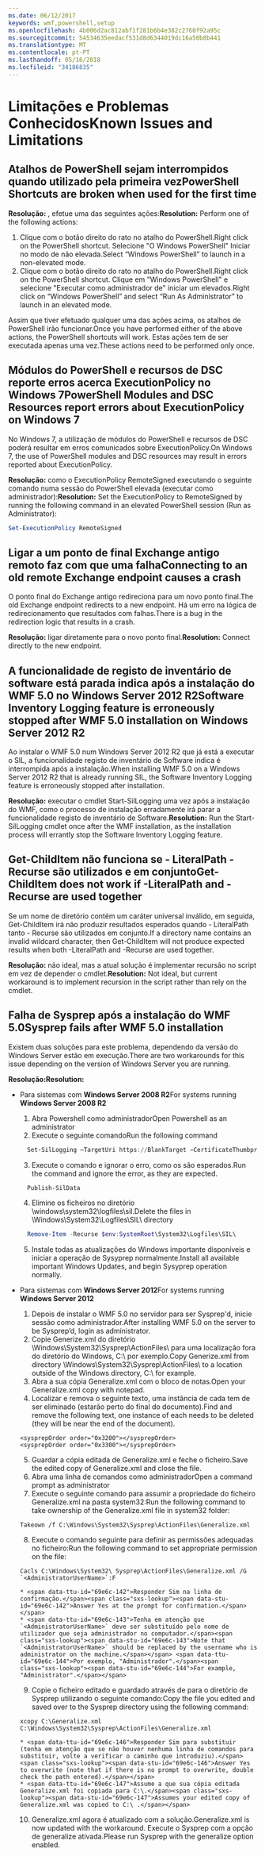 ```yaml
---
ms.date: 06/12/2017
keywords: wmf,powershell,setup
ms.openlocfilehash: 4b006d2ac812abf1f281b6b4e382c2760f92a95c
ms.sourcegitcommit: 54534635eedacf531d8d6344019dc16a50b8b441
ms.translationtype: MT
ms.contentlocale: pt-PT
ms.lasthandoff: 05/16/2018
ms.locfileid: "34186835"
---
```

# <a name="known-issues-and-limitations"></a><span data-ttu-id="69e6c-102">Limitações e Problemas Conhecidos</span><span class="sxs-lookup"><span data-stu-id="69e6c-102">Known Issues and Limitations</span></span>

<a name="powershell-shortcuts-are-broken-when-used-for-the-first-time"></a><span data-ttu-id="69e6c-103">Atalhos de PowerShell sejam interrompidos quando utilizado pela primeira vez</span><span class="sxs-lookup"><span data-stu-id="69e6c-103">PowerShell Shortcuts are broken when used for the first time</span></span>
------------------------------------------------------------

<span data-ttu-id="69e6c-104">**Resolução:** , efetue uma das seguintes ações:</span><span class="sxs-lookup"><span data-stu-id="69e6c-104">**Resolution:** Perform one of the following actions:</span></span>

1.  <span data-ttu-id="69e6c-105">Clique com o botão direito do rato no atalho do PowerShell.</span><span class="sxs-lookup"><span data-stu-id="69e6c-105">Right click on the PowerShell shortcut.</span></span> <span data-ttu-id="69e6c-106">Selecione "O Windows PowerShell" Iniciar no modo de não elevada.</span><span class="sxs-lookup"><span data-stu-id="69e6c-106">Select “Windows PowerShell” to launch in a non-elevated mode.</span></span>
2.  <span data-ttu-id="69e6c-107">Clique com o botão direito do rato no atalho do PowerShell.</span><span class="sxs-lookup"><span data-stu-id="69e6c-107">Right click on the PowerShell shortcut.</span></span> <span data-ttu-id="69e6c-108">Clique em "Windows PowerShell" e selecione "Executar como administrador de" iniciar um elevados.</span><span class="sxs-lookup"><span data-stu-id="69e6c-108">Right click on “Windows PowerShell” and select “Run As Administrator” to launch in an elevated mode.</span></span>

<span data-ttu-id="69e6c-109">Assim que tiver efetuado qualquer uma das ações acima, os atalhos de PowerShell irão funcionar.</span><span class="sxs-lookup"><span data-stu-id="69e6c-109">Once you have performed either of the above actions, the PowerShell shortcuts will work.</span></span> <span data-ttu-id="69e6c-110">Estas ações tem de ser executada apenas uma vez.</span><span class="sxs-lookup"><span data-stu-id="69e6c-110">These actions need to be performed only once.</span></span>


<a name="powershell-modules-and-dsc-resources-report-errors-about-executionpolicy-on-windows-7"></a><span data-ttu-id="69e6c-111">Módulos do PowerShell e recursos de DSC reporte erros acerca ExecutionPolicy no Windows 7</span><span class="sxs-lookup"><span data-stu-id="69e6c-111">PowerShell Modules and DSC Resources report errors about ExecutionPolicy on Windows 7</span></span>
-------------------------------------------------------------------------------------
<span data-ttu-id="69e6c-112">No Windows 7, a utilização de módulos do PowerShell e recursos de DSC poderá resultar em erros comunicados sobre ExecutionPolicy.</span><span class="sxs-lookup"><span data-stu-id="69e6c-112">On Windows 7, the use of PowerShell modules and DSC resources may result in errors reported about ExecutionPolicy.</span></span>

<span data-ttu-id="69e6c-113">**Resolução:** como o ExecutionPolicy RemoteSigned executando o seguinte comando numa sessão do PowerShell elevada (executar como administrador):</span><span class="sxs-lookup"><span data-stu-id="69e6c-113">**Resolution:** Set the ExecutionPolicy to RemoteSigned by running the following command in an elevated PowerShell session (Run as Administrator):</span></span>

```powershell
Set-ExecutionPolicy RemoteSigned
```

<a name="connecting-to-an-old-remote-exchange-endpoint-causes-a-crash"></a><span data-ttu-id="69e6c-114">Ligar a um ponto de final Exchange antigo remoto faz com que uma falha</span><span class="sxs-lookup"><span data-stu-id="69e6c-114">Connecting to an old remote Exchange endpoint causes a crash</span></span>
------------------------------------------------------------

<span data-ttu-id="69e6c-115">O ponto final do Exchange antigo redireciona para um novo ponto final.</span><span class="sxs-lookup"><span data-stu-id="69e6c-115">The old Exchange endpoint redirects to a new endpoint.</span></span> <span data-ttu-id="69e6c-116">Há um erro na lógica de redirecionamento que resultados com falhas.</span><span class="sxs-lookup"><span data-stu-id="69e6c-116">There is a bug in the redirection logic that results in a crash.</span></span>

<span data-ttu-id="69e6c-117">**Resolução:** ligar diretamente para o novo ponto final.</span><span class="sxs-lookup"><span data-stu-id="69e6c-117">**Resolution:** Connect directly to the new endpoint.</span></span>


<a name="software-inventory-logging-feature-is-erroneously-stopped-after-wmf-50-installation-on-windows-server-2012-r2"></a><span data-ttu-id="69e6c-118">A funcionalidade de registo de inventário de software está parada indica após a instalação do WMF 5.0 no Windows Server 2012 R2</span><span class="sxs-lookup"><span data-stu-id="69e6c-118">Software Inventory Logging feature is erroneously stopped after WMF 5.0 installation on Windows Server 2012 R2</span></span>
-------------------------------------------------------------------------------------------------------------

<span data-ttu-id="69e6c-119">Ao instalar o WMF 5.0 num Windows Server 2012 R2 que já está a executar o SIL, a funcionalidade registo de inventário de Software indica é interrompida após a instalação.</span><span class="sxs-lookup"><span data-stu-id="69e6c-119">When installing WMF 5.0 on a Windows Server 2012 R2 that is already running SIL, the Software Inventory Logging feature is erroneously stopped after installation.</span></span>

<span data-ttu-id="69e6c-120">**Resolução:** executar o cmdlet Start-SilLogging uma vez após a instalação do WMF, como o processo de instalação erradamente irá parar a funcionalidade registo de inventário de Software.</span><span class="sxs-lookup"><span data-stu-id="69e6c-120">**Resolution:** Run the Start-SilLogging cmdlet once after the WMF installation, as the installation process will errantly stop the Software Inventory Logging feature.</span></span>

<a name="get-childitem-does-not-work-if--literalpath-and--recurse-are-used-together"></a><span data-ttu-id="69e6c-121">Get-ChildItem não funciona se - LiteralPath - Recurse são utilizados e em conjunto</span><span class="sxs-lookup"><span data-stu-id="69e6c-121">Get-ChildItem does not work if -LiteralPath and -Recurse are used together</span></span>
--------------------------------------------------------------------------

<span data-ttu-id="69e6c-122">Se um nome de diretório contém um caráter universal inválido, em seguida, Get-ChildItem irá não produzir resultados esperados quando - LiteralPath tanto - Recurse são utilizados em conjunto.</span><span class="sxs-lookup"><span data-stu-id="69e6c-122">If a directory name contains an invalid wildcard character, then Get-ChildItem will not produce expected results when both -LiteralPath and -Recurse are used together.</span></span>

<span data-ttu-id="69e6c-123">**Resolução:** não ideal, mas a atual solução é implementar recursão no script em vez de depender o cmdlet.</span><span class="sxs-lookup"><span data-stu-id="69e6c-123">**Resolution:** Not ideal, but current workaround is to implement recursion in the script rather than rely on the cmdlet.</span></span>


<a name="sysprep-fails-after-wmf-50-installation"></a><span data-ttu-id="69e6c-124">Falha de Sysprep após a instalação do WMF 5.0</span><span class="sxs-lookup"><span data-stu-id="69e6c-124">Sysprep fails after WMF 5.0 installation</span></span>
----------------------------------------

<span data-ttu-id="69e6c-125">Existem duas soluções para este problema, dependendo da versão do Windows Server estão em execução.</span><span class="sxs-lookup"><span data-stu-id="69e6c-125">There are two workarounds for this issue depending on the version of Windows Server you are running.</span></span>

<span data-ttu-id="69e6c-126">**Resolução:**</span><span class="sxs-lookup"><span data-stu-id="69e6c-126">**Resolution:**</span></span>
- <span data-ttu-id="69e6c-127">Para sistemas com **Windows Server 2008 R2**</span><span class="sxs-lookup"><span data-stu-id="69e6c-127">For systems running **Windows Server 2008 R2**</span></span>
  1. <span data-ttu-id="69e6c-128">Abra Powershell como administrador</span><span class="sxs-lookup"><span data-stu-id="69e6c-128">Open Powershell as an administrator</span></span>
  2. <span data-ttu-id="69e6c-129">Execute o seguinte comando</span><span class="sxs-lookup"><span data-stu-id="69e6c-129">Run the following command</span></span>

  ```powershell
    Set-SilLogging –TargetUri https://BlankTarget –CertificateThumbprint 0123456789
  ```
  3. <span data-ttu-id="69e6c-130">Execute o comando e ignorar o erro, como os são esperados.</span><span class="sxs-lookup"><span data-stu-id="69e6c-130">Run the command and ignore the error, as they are expected.</span></span>

  ```powershell
    Publish-SilData
   ```
  4. <span data-ttu-id="69e6c-131">Elimine os ficheiros no diretório \windows\system32\logfiles\sil\.</span><span class="sxs-lookup"><span data-stu-id="69e6c-131">Delete the files in  \Windows\System32\Logfiles\SIL\ directory</span></span>

  ```powershell
    Remove-Item -Recurse $env:SystemRoot\System32\Logfiles\SIL\
  ```
  5. <span data-ttu-id="69e6c-132">Instale todas as atualizações do Windows importante disponíveis e iniciar a operação de Sysyprep normalmente.</span><span class="sxs-lookup"><span data-stu-id="69e6c-132">Install all available important Windows Updates, and begin Sysyprep operation normally.</span></span>

- <span data-ttu-id="69e6c-133">Para sistemas com **Windows Server 2012**</span><span class="sxs-lookup"><span data-stu-id="69e6c-133">For systems running **Windows Server 2012**</span></span>
  1.    <span data-ttu-id="69e6c-134">Depois de instalar o WMF 5.0 no servidor para ser Sysprep'd, inicie sessão como administrador.</span><span class="sxs-lookup"><span data-stu-id="69e6c-134">After installing WMF 5.0 on the server to be Sysprep’d, login as administrator.</span></span>
  2.    <span data-ttu-id="69e6c-135">Copie Generize.xml do diretório \Windows\System32\Sysprep\ActionFiles\ para uma localização fora do diretório do Windows, C:\ por exemplo.</span><span class="sxs-lookup"><span data-stu-id="69e6c-135">Copy Generize.xml from directory \Windows\System32\Sysprep\ActionFiles\ to a location outside of the Windows directory, C:\ for example.</span></span>
  3.    <span data-ttu-id="69e6c-136">Abra a sua cópia Generalize.xml com o bloco de notas.</span><span class="sxs-lookup"><span data-stu-id="69e6c-136">Open your Generalize.xml copy with notepad.</span></span>
  4.    <span data-ttu-id="69e6c-137">Localizar e remova o seguinte texto, uma instância de cada tem de ser eliminado (estarão perto do final do documento).</span><span class="sxs-lookup"><span data-stu-id="69e6c-137">Find and remove the following text, one instance of each needs to be deleted (they will be near the end of the document).</span></span>

    ```
    <sysprepOrder order="0x3200"></sysprepOrder>
    <sysprepOrder order="0x3300"></sysprepOrder>
    ```

  5.    <span data-ttu-id="69e6c-138">Guardar a cópia editada de Generalize.xml e feche o ficheiro.</span><span class="sxs-lookup"><span data-stu-id="69e6c-138">Save the edited copy of Generalize.xml and close the file.</span></span>
  6.    <span data-ttu-id="69e6c-139">Abra uma linha de comandos como administrador</span><span class="sxs-lookup"><span data-stu-id="69e6c-139">Open a command prompt as administrator</span></span>
  7.    <span data-ttu-id="69e6c-140">Execute o seguinte comando para assumir a propriedade do ficheiro Generalize.xml na pasta system32:</span><span class="sxs-lookup"><span data-stu-id="69e6c-140">Run the following command to take ownership of the Generalize.xml file in system32 folder:</span></span>

    ```
    Takeown /f C:\Windows\System32\Sysprep\ActionFiles\Generalize.xml
    ```

  8.    <span data-ttu-id="69e6c-141">Execute o comando seguinte para definir as permissões adequadas no ficheiro:</span><span class="sxs-lookup"><span data-stu-id="69e6c-141">Run the following command to set appropriate permission on the file:</span></span>

    ```
    Cacls C:\Windows\System32\ Sysprep\ActionFiles\Generalize.xml /G `<AdministratorUserName>`:F
    ```
      * <span data-ttu-id="69e6c-142">Responder Sim na linha de confirmação.</span><span class="sxs-lookup"><span data-stu-id="69e6c-142">Answer Yes at the prompt for confirmation.</span></span>
      * <span data-ttu-id="69e6c-143">Tenha em atenção que `<AdministratorUserName>` deve ser substituído pelo nome de utilizador que seja administrador no computador.</span><span class="sxs-lookup"><span data-stu-id="69e6c-143">Note that `<AdministratorUserName>` should be replaced by the username who is administrator on the machine.</span></span> <span data-ttu-id="69e6c-144">Por exemplo, "Administrador".</span><span class="sxs-lookup"><span data-stu-id="69e6c-144">For example, "Administrator".</span></span>

  9.    <span data-ttu-id="69e6c-145">Copie o ficheiro editado e guardado através de para o diretório de Sysprep utilizando o seguinte comando:</span><span class="sxs-lookup"><span data-stu-id="69e6c-145">Copy the file you edited and saved over to the Sysprep directory using the following command:</span></span>

    ```
    xcopy C:\Generalize.xml C:\Windows\System32\Sysprep\ActionFiles\Generalize.xml
    ```
      * <span data-ttu-id="69e6c-146">Responder Sim para substituir (tenha em atenção que se não houver nenhuma linha de comandos para substituir, volte a verificar o caminho que introduziu).</span><span class="sxs-lookup"><span data-stu-id="69e6c-146">Answer Yes to overwrite (note that if there is no prompt to overwrite, double check the path entered).</span></span>
      * <span data-ttu-id="69e6c-147">Assume a que sua cópia editada Generalize.xml foi copiada para C:\.</span><span class="sxs-lookup"><span data-stu-id="69e6c-147">Assumes your edited copy of Generalize.xml was copied to C:\ .</span></span>

  10.   <span data-ttu-id="69e6c-148">Generalize.xml agora é atualizado com a solução.</span><span class="sxs-lookup"><span data-stu-id="69e6c-148">Generalize.xml is now updated with the workaround.</span></span> <span data-ttu-id="69e6c-149">Execute o Sysprep com a opção de generalize ativada.</span><span class="sxs-lookup"><span data-stu-id="69e6c-149">Please run Sysprep with the generalize option enabled.</span></span>
